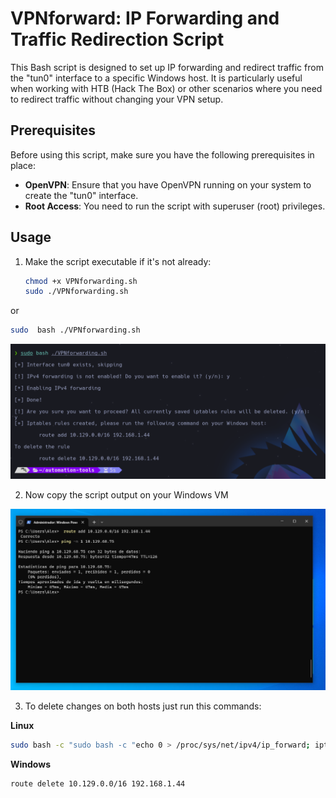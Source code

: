# VPNforward: IP Forwarding and Traffic Redirection Script

This Bash script is designed to set up IP forwarding and redirect traffic from the "tun0" interface to a specific Windows host. It is particularly useful when working with HTB (Hack The Box) or other scenarios where you need to redirect traffic without changing your VPN setup.

## Prerequisites

Before using this script, make sure you have the following prerequisites in place:

- **OpenVPN**: Ensure that you have OpenVPN running on your system to create the "tun0" interface.
- **Root Access**: You need to run the script with superuser (root) privileges.

## Usage

1. Make the script executable if it's not already:

   ```bash
   chmod +x VPNforwarding.sh 
   sudo ./VPNforwarding.sh
   ```
or

   ```bash
   sudo  bash ./VPNforwarding.sh
   ```

![Execution](img/VPNForward1.png)

2. Now copy the script output on your Windows VM

![Windows](/img/VPNForward2.png)

3. To delete changes on both hosts just run this commands:

**Linux**

```bash
sudo bash -c "sudo bash -c "echo 0 > /proc/sys/net/ipv4/ip_forward; iptables --flush; iptables --table nat --flush; iptables --delete-chain; iptables --table nat --delete-chain
```
**Windows**

```bash
route delete 10.129.0.0/16 192.168.1.44
```
